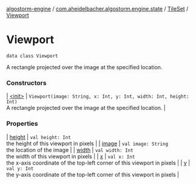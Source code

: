[algostorm-engine](../../../index.md) / [com.aheidelbacher.algostorm.engine.state](../../index.md) / [TileSet](../index.md) / [Viewport](.)

# Viewport

`data class Viewport`

A rectangle projected over the image at the specified location.

### Constructors

| [&lt;init&gt;](-init-.md) | `Viewport(image: String, x: Int, y: Int, width: Int, height: Int)`<br>A rectangle projected over the image at the specified location. |

### Properties

| [height](height.md) | `val height: Int`<br>the height of this viewport in pixels |
| [image](image.md) | `val image: String`<br>the location of the image |
| [width](width.md) | `val width: Int`<br>the width of this viewport in pixels |
| [x](x.md) | `val x: Int`<br>the x-axis coordinate of the top-left corner of this viewport
in pixels |
| [y](y.md) | `val y: Int`<br>the y-axis coordinate of the top-left corner of this viewport
in pixels |

